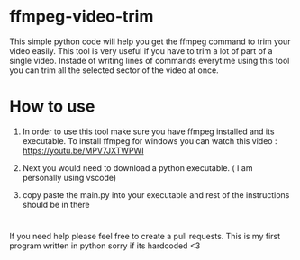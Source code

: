 # ffmpeg-video-trim

This simple python code will help you get the ffmpeg command to trim your video easily. This tool is very useful if you have to trim a lot of part of a single video. Instade of writing lines of commands everytime using this tool you can trim all the selected sector of the video at once. 

# How to use

1) In order to use this tool make sure you have ffmpeg installed and its executable. To install ffmpeg for windows you can watch this video : https://youtu.be/MPV7JXTWPWI

2) Next you would need to download a python executable. ( I am personally using vscode)
3) copy paste the main.py into your executable and rest of the instructions should be in there 



# 
If you need help please feel free to create a pull requests.
This is my first program written in python sorry if its hardcoded <3
